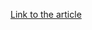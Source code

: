 [Link to the article](https://malwarology.com/2022/05/janicab-series-further-steps-in-the-infection-chain/)
